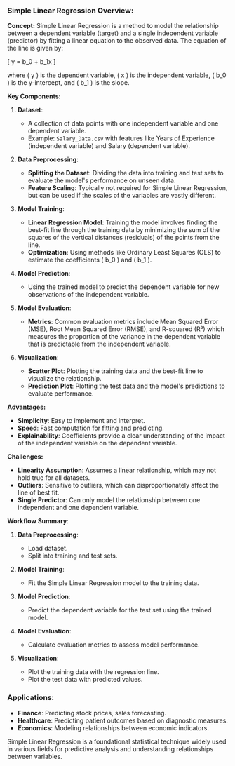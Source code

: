 ### Simple Linear Regression Overview:

**Concept:**
Simple Linear Regression is a method to model the relationship between a dependent variable (target) and a single independent variable (predictor) by fitting a linear equation to the observed data. The equation of the line is given by:

\[ y = b_0 + b_1x \]

where \( y \) is the dependent variable, \( x \) is the independent variable, \( b_0 \) is the y-intercept, and \( b_1 \) is the slope.

**Key Components:**

1. **Dataset**:
   - A collection of data points with one independent variable and one dependent variable.
   - Example: `Salary_Data.csv` with features like Years of Experience (independent variable) and Salary (dependent variable).

2. **Data Preprocessing**:
   - **Splitting the Dataset**: Dividing the data into training and test sets to evaluate the model's performance on unseen data.
   - **Feature Scaling**: Typically not required for Simple Linear Regression, but can be used if the scales of the variables are vastly different.

3. **Model Training**:
   - **Linear Regression Model**: Training the model involves finding the best-fit line through the training data by minimizing the sum of the squares of the vertical distances (residuals) of the points from the line.
   - **Optimization**: Using methods like Ordinary Least Squares (OLS) to estimate the coefficients \( b_0 \) and \( b_1 \).

4. **Model Prediction**:
   - Using the trained model to predict the dependent variable for new observations of the independent variable.

5. **Model Evaluation**:
   - **Metrics**: Common evaluation metrics include Mean Squared Error (MSE), Root Mean Squared Error (RMSE), and R-squared (R²) which measures the proportion of the variance in the dependent variable that is predictable from the independent variable.

6. **Visualization**:
   - **Scatter Plot**: Plotting the training data and the best-fit line to visualize the relationship.
   - **Prediction Plot**: Plotting the test data and the model's predictions to evaluate performance.

**Advantages:**
- **Simplicity**: Easy to implement and interpret.
- **Speed**: Fast computation for fitting and predicting.
- **Explainability**: Coefficients provide a clear understanding of the impact of the independent variable on the dependent variable.

**Challenges:**
- **Linearity Assumption**: Assumes a linear relationship, which may not hold true for all datasets.
- **Outliers**: Sensitive to outliers, which can disproportionately affect the line of best fit.
- **Single Predictor**: Can only model the relationship between one independent and one dependent variable.

**Workflow Summary**:
1. **Data Preprocessing**:
   - Load dataset.
   - Split into training and test sets.

2. **Model Training**:
   - Fit the Simple Linear Regression model to the training data.

3. **Model Prediction**:
   - Predict the dependent variable for the test set using the trained model.

4. **Model Evaluation**:
   - Calculate evaluation metrics to assess model performance.

5. **Visualization**:
   - Plot the training data with the regression line.
   - Plot the test data with predicted values.

### Applications:
- **Finance**: Predicting stock prices, sales forecasting.
- **Healthcare**: Predicting patient outcomes based on diagnostic measures.
- **Economics**: Modeling relationships between economic indicators.

Simple Linear Regression is a foundational statistical technique widely used in various fields for predictive analysis and understanding relationships between variables.